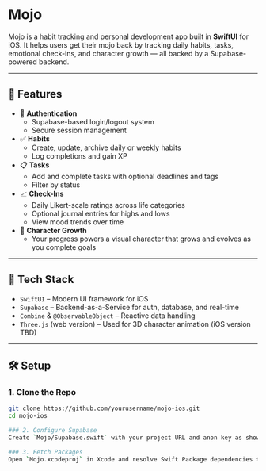 # Mojo

Mojo is a habit tracking and personal development app built in **SwiftUI** for iOS. It helps users get their mojo back by tracking daily habits, tasks, emotional check-ins, and character growth — all backed by a Supabase-powered backend.

---

## 🚀 Features

- 🔐 **Authentication**
  - Supabase-based login/logout system
  - Secure session management
- ✅ **Habits**
  - Create, update, archive daily or weekly habits
  - Log completions and gain XP
- 📋 **Tasks**
  - Add and complete tasks with optional deadlines and tags
  - Filter by status
- 📈 **Check-Ins**
  - Daily Likert-scale ratings across life categories
  - Optional journal entries for highs and lows
  - View mood trends over time
- 🌱 **Character Growth**
  - Your progress powers a visual character that grows and evolves as you complete goals

---

## 🧱 Tech Stack

- `SwiftUI` – Modern UI framework for iOS
- `Supabase` – Backend-as-a-Service for auth, database, and real-time
- `Combine` & `@ObservableObject` – Reactive data handling
- `Three.js` (web version) – Used for 3D character animation (iOS version TBD)

---

## 🛠️ Setup

### 1. Clone the Repo
```bash
git clone https://github.com/yourusername/mojo-ios.git
cd mojo-ios

### 2. Configure Supabase
Create `Mojo/Supabase.swift` with your project URL and anon key as shown in the source.

### 3. Fetch Packages
Open `Mojo.xcodeproj` in Xcode and resolve Swift Package dependencies to download the `supabase-swift` package.

